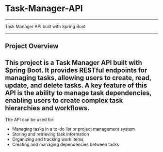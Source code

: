 # Task-Manager-API
--------------------------------------------------------------------------------------
Task Manager API built with Spring Boot

-----------------------------------------------------------------------------------------
## Project Overview

This project is a Task Manager API built with Spring Boot. It provides RESTful endpoints for managing tasks, allowing users to create, read, update, and delete tasks. A key feature of this API is the ability to manage task dependencies, enabling users to create complex task hierarchies and workflows.
----------------------------------------------------------------------------------------------------------------------------------------------------------------------------------------
The API can be used for:
- Managing tasks in a to-do list or project management system
- Storing and retrieving task information
- Organizing and tracking work items
- Creating and managing dependencies between tasks
